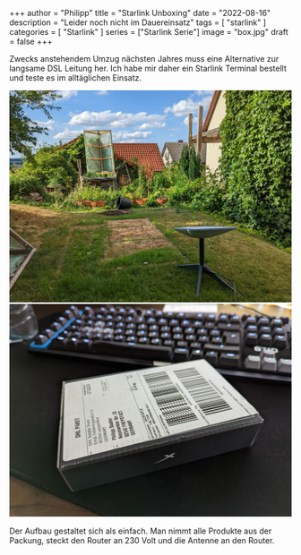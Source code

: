 +++
author = "Philipp"
title = "Starlink Unboxing"
date = "2022-08-16"
description = "Leider noch nicht im Dauereinsatz"
tags = [
    "starlink"
]
categories = [
    "Starlink"
]
series = ["Starlink Serie"]
image = "box.jpg"
draft = false
+++

Zwecks anstehendem Umzug nächsten Jahres muss eine Alternative zur langsame DSL Leitung her. Ich habe mir daher ein Starlink Terminal bestellt und teste es im alltäglichen Einsatz.

<!--more-->

![Provisorischer Aufbau in einem Garten](garten.jpg)
![Optionaler Ethernetadapter als Zubehör](ethernet.jpg)

Der Aufbau gestaltet sich als einfach. Man nimmt alle Produkte aus der Packung, steckt den Router an 230 Volt und die Antenne an den Router.
